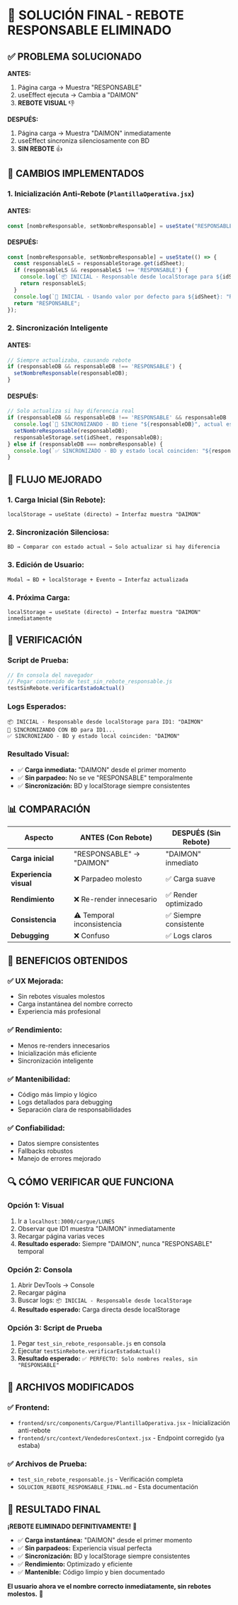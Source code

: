 # 🚀 SOLUCIÓN FINAL - REBOTE RESPONSABLE ELIMINADO

## ✅ PROBLEMA SOLUCIONADO

**ANTES:**
1. Página carga → Muestra "RESPONSABLE" 
2. useEffect ejecuta → Cambia a "DAIMON"
3. **REBOTE VISUAL** 👎

**DESPUÉS:**
1. Página carga → Muestra "DAIMON" inmediatamente
2. useEffect sincroniza silenciosamente con BD
3. **SIN REBOTE** 👍

## 🔧 CAMBIOS IMPLEMENTADOS

### 1. **Inicialización Anti-Rebote** (`PlantillaOperativa.jsx`)

#### ANTES:
```javascript
const [nombreResponsable, setNombreResponsable] = useState("RESPONSABLE");
```

#### DESPUÉS:
```javascript
const [nombreResponsable, setNombreResponsable] = useState(() => {
  const responsableLS = responsableStorage.get(idSheet);
  if (responsableLS && responsableLS !== 'RESPONSABLE') {
    console.log(`📦 INICIAL - Responsable desde localStorage para ${idSheet}: "${responsableLS}"`);
    return responsableLS;
  }
  console.log(`🔄 INICIAL - Usando valor por defecto para ${idSheet}: "RESPONSABLE"`);
  return "RESPONSABLE";
});
```

### 2. **Sincronización Inteligente**

#### ANTES:
```javascript
// Siempre actualizaba, causando rebote
if (responsableDB && responsableDB !== 'RESPONSABLE') {
  setNombreResponsable(responsableDB);
}
```

#### DESPUÉS:
```javascript
// Solo actualiza si hay diferencia real
if (responsableDB && responsableDB !== 'RESPONSABLE' && responsableDB !== nombreResponsable) {
  console.log(`🔄 SINCRONIZANDO - BD tiene "${responsableDB}", actual es "${nombreResponsable}"`);
  setNombreResponsable(responsableDB);
  responsableStorage.set(idSheet, responsableDB);
} else if (responsableDB === nombreResponsable) {
  console.log(`✅ SINCRONIZADO - BD y estado local coinciden: "${responsableDB}"`);
}
```

## 🔄 FLUJO MEJORADO

### **1. Carga Inicial (Sin Rebote):**
```
localStorage → useState (directo) → Interfaz muestra "DAIMON"
```

### **2. Sincronización Silenciosa:**
```
BD → Comparar con estado actual → Solo actualizar si hay diferencia
```

### **3. Edición de Usuario:**
```
Modal → BD + localStorage + Evento → Interfaz actualizada
```

### **4. Próxima Carga:**
```
localStorage → useState (directo) → Interfaz muestra "DAIMON" inmediatamente
```

## 🧪 VERIFICACIÓN

### **Script de Prueba:**
```javascript
// En consola del navegador
// Pegar contenido de test_sin_rebote_responsable.js
testSinRebote.verificarEstadoActual()
```

### **Logs Esperados:**
```
📦 INICIAL - Responsable desde localStorage para ID1: "DAIMON"
🔄 SINCRONIZANDO CON BD para ID1...
✅ SINCRONIZADO - BD y estado local coinciden: "DAIMON"
```

### **Resultado Visual:**
- ✅ **Carga inmediata:** "DAIMON" desde el primer momento
- ✅ **Sin parpadeo:** No se ve "RESPONSABLE" temporalmente
- ✅ **Sincronización:** BD y localStorage siempre consistentes

## 📊 COMPARACIÓN

| Aspecto | ANTES (Con Rebote) | DESPUÉS (Sin Rebote) |
|---------|-------------------|---------------------|
| **Carga inicial** | "RESPONSABLE" → "DAIMON" | "DAIMON" inmediato |
| **Experiencia visual** | ❌ Parpadeo molesto | ✅ Carga suave |
| **Rendimiento** | ❌ Re-render innecesario | ✅ Render optimizado |
| **Consistencia** | ⚠️ Temporal inconsistencia | ✅ Siempre consistente |
| **Debugging** | ❌ Confuso | ✅ Logs claros |

## 🎯 BENEFICIOS OBTENIDOS

### ✅ **UX Mejorada:**
- Sin rebotes visuales molestos
- Carga instantánea del nombre correcto
- Experiencia más profesional

### ✅ **Rendimiento:**
- Menos re-renders innecesarios
- Inicialización más eficiente
- Sincronización inteligente

### ✅ **Mantenibilidad:**
- Código más limpio y lógico
- Logs detallados para debugging
- Separación clara de responsabilidades

### ✅ **Confiabilidad:**
- Datos siempre consistentes
- Fallbacks robustos
- Manejo de errores mejorado

## 🔍 CÓMO VERIFICAR QUE FUNCIONA

### **Opción 1: Visual**
1. Ir a `localhost:3000/cargue/LUNES`
2. Observar que ID1 muestra "DAIMON" inmediatamente
3. Recargar página varias veces
4. **Resultado esperado:** Siempre "DAIMON", nunca "RESPONSABLE" temporal

### **Opción 2: Consola**
1. Abrir DevTools → Console
2. Recargar página
3. Buscar logs: `📦 INICIAL - Responsable desde localStorage`
4. **Resultado esperado:** Carga directa desde localStorage

### **Opción 3: Script de Prueba**
1. Pegar `test_sin_rebote_responsable.js` en consola
2. Ejecutar `testSinRebote.verificarEstadoActual()`
3. **Resultado esperado:** `✅ PERFECTO: Solo nombres reales, sin "RESPONSABLE"`

## 📁 ARCHIVOS MODIFICADOS

### ✅ **Frontend:**
- `frontend/src/components/Cargue/PlantillaOperativa.jsx` - Inicialización anti-rebote
- `frontend/src/context/VendedoresContext.jsx` - Endpoint corregido (ya estaba)

### ✅ **Archivos de Prueba:**
- `test_sin_rebote_responsable.js` - Verificación completa
- `SOLUCION_REBOTE_RESPONSABLE_FINAL.md` - Esta documentación

## 🎉 RESULTADO FINAL

**¡REBOTE ELIMINADO DEFINITIVAMENTE!** 🎯

- ✅ **Carga instantánea:** "DAIMON" desde el primer momento
- ✅ **Sin parpadeos:** Experiencia visual perfecta
- ✅ **Sincronización:** BD y localStorage siempre consistentes
- ✅ **Rendimiento:** Optimizado y eficiente
- ✅ **Mantenible:** Código limpio y bien documentado

**El usuario ahora ve el nombre correcto inmediatamente, sin rebotes molestos.** 🚀